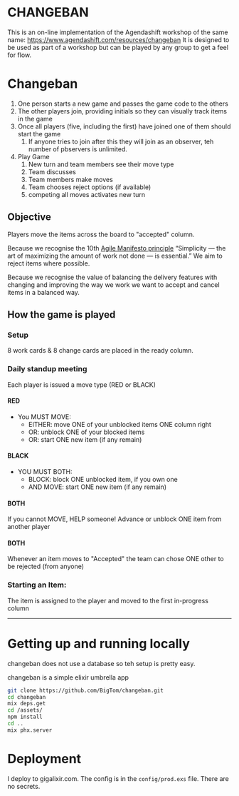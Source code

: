 # CHANGEBAN

This is an on-line implementation of the Agendashift workshop of the same name: https://www.agendashift.com/resources/changeban It is designed to be used as part of a workshop but can be played by any group to
get a feel for flow.

# Changeban

1. One person starts a new game and passes the game code to the others
1. The other players join, providing initials so they can visually track items in the game
1. Once all players (five, including the first) have joined one of them should start the game
    1. If anyone tries to join after this they will join as an observer, teh number of pbservers is unlimited.
1. Play Game
    1. New turn and team members see their move type
    1. Team discusses
    1. Team members make moves
    1. Team chooses reject options (if available)
    1. competing all moves activates new turn

##  Objective
Players move the items across the board to "accepted" column.

Because we recognise the 10th [Agile Manifesto principle](https://agilemanifesto.org/principles.html) “Simplicity — the art of maximizing the amount of work not done — is essential.” We aim to reject items where possible.

Because we recognise the value of balancing the delivery features with changing and improving the way we work we want to accept and cancel items in a balanced way.

## How the game is played

### Setup

8 work cards & 8 change cards are placed in the ready column.

### Daily standup meeting

Each player is issued a move type (RED or BLACK)

#### RED
- You MUST MOVE:
  - EITHER:
      move ONE of your unblocked items ONE column right
  - OR:
    unblock ONE of your blocked items
  - OR:
    start ONE new item (if any remain)

#### BLACK
  - YOU MUST BOTH:
    - BLOCK:
      block ONE unblocked item, if you own one
    - AND MOVE:
      start ONE new item (if any remain)

#### BOTH
  If you cannot MOVE, HELP someone!
  Advance or unblock ONE item from another player

#### BOTH
  Whenever an item moves to "Accepted"
  the team can chose ONE other to be rejected (from anyone)

### Starting an Item:
  The item is assigned to the player and moved to the first in-progress column

---
# Getting up and running locally

changeban does not use a database so teh setup is pretty easy.

changeban is a simple elixir umbrella app

```bash
git clone https://github.com/BigTom/changeban.git
cd changeban
mix deps.get
cd /assets/
npm install
cd ..
mix phx.server
```
# Deployment

I deploy to gigalixir.com. The config is in the  `config/prod.exs` file.  There are no secrets.
